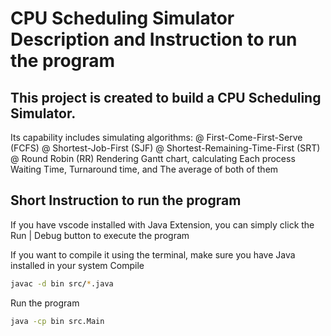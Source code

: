 # CPU Scheduling Simulator Description and Instruction to run the program

## This project is created to build a CPU Scheduling Simulator.

Its capability includes simulating algorithms:
@ First-Come-First-Serve (FCFS)
@ Shortest-Job-First (SJF)
@ Shortest-Remaining-Time-First (SRT)
@ Round Robin (RR)
Rendering Gantt chart, calculating Each process Waiting Time, Turnaround time, and The average of both of them

## Short Instruction to run the program

If you have vscode installed with Java Extension, you can simply click the Run | Debug
button to execute the program

If you want to compile it using the terminal, make sure you have Java installed in your system
Compile

```sh
javac -d bin src/*.java
```

Run the program

```sh
java -cp bin src.Main
```
